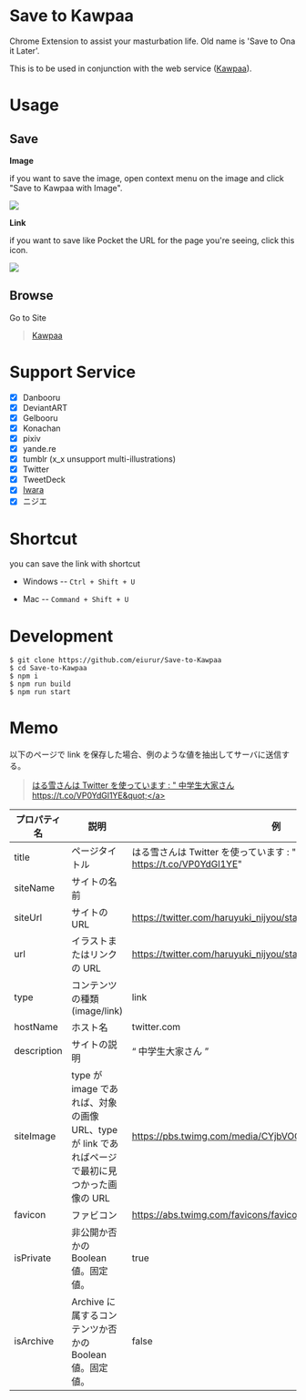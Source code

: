 # Save to Kawpaa

Chrome Extension to assist your masturbation life. Old name is 'Save to Ona it
Later'.

This is to be used in conjunction with the web service
(<a href="https://kawpaa.eiurur.xyz/" target="_blank">Kawpaa</a>).

# Usage

## Save

**Image**

if you want to save the image, open context menu on the image and click "Save to
Kawpaa with Image".

![](https://github.com/eiurur/Save-to-Kawpaa/raw/master/images/image.png)

**Link**

if you want to save like Pocket the URL for the page you're seeing, click this
icon.

![](https://github.com/eiurur/Save-to-Kawpaa/raw/master/images/link.png)

## Browse

Go to Site

> <a href="https://kawpaa.eiurur.xyz/" target="_blank">Kawpaa</a>

# Support Service

* [x] Danbooru
* [x] DeviantART
* [x] Gelbooru
* [x] Konachan
* [x] pixiv
* [x] yande.re
* [x] tumblr (x_x unsupport multi-illustrations)
* [x] Twitter
* [x] TweetDeck
* [x] <a href="http://ecchi.iwara.tv" target="_blank">Iwara</a>
* [x] ニジエ

# Shortcut

you can save the link with shortcut

* Windows -- `Ctrl + Shift + U`

* Mac -- `Command + Shift + U`

# Development

    $ git clone https://github.com/eiurur/Save-to-Kawpaa
    $ cd Save-to-Kawpaa
    $ npm i
    $ npm run build
    $ npm run start

# Memo

以下のページで link を保存した場合、例のような値を抽出してサーバに送信する。

> <a href="https://twitter.com/haruyuki_nijyou/status/687040101721874432" target="_blank">はる雪さんは Twitter を使っています : &quot; 中学生大家さん
> https://t.co/VP0YdGl1YE&quot;</a>

| プロパティ名 | 説明                                                                                            | 例                                                                              | デフォルトのクエリ                             |
| ------------ | ----------------------------------------------------------------------------------------------- | ------------------------------------------------------------------------------- | ---------------------------------------------- |
| title        | ページタイトル                                                                                  | はる雪さんは Twitter を使っています : " 中学生大家さん https://t.co/VP0YdGl1YE" | $('head title').text()                         |
| siteName     | サイトの名前                                                                                    |                                                                                 | $('meta[property="og:site_name"]').text()      |
| siteUrl      | サイトの URL                                                                                    | https://twitter.com/haruyuki_nijyou/status/687040101721874432                   | $(location).attr('href')                       |
| url          | イラストまたはリンクの URL                                                                      | https://twitter.com/haruyuki_nijyou/status/687040101721874432                   |                                                |
| type         | コンテンツの種類 (image/link)                                                                   | link                                                                            |                                                |
| hostName     | ホスト名                                                                                        | twitter.com                                                                     | location.host                                  |
| description  | サイトの説明                                                                                    | “ 中学生大家さん ”                                                              | $('meta[name="description"]').attr('content')  |
| siteImage    | type が image であれば、対象の画像 URL、type が link であればページで最初に見つかった画像の URL | https://pbs.twimg.com/media/CYjbVOCVAAAEegD.png:large                           | $('meta[property="og:image"]').attr('content') |
| favicon      | ファビコン                                                                                      | https://abs.twimg.com/favicons/favicon.ico                                      | $('link[rel="shortcut icon"]').prop('href')    |
| isPrivate    | 非公開か否かの Boolean 値。固定値。                                                             | true                                                                            |                                                |
| isArchive    | Archive に属するコンテンツか否かの Boolean 値。固定値。                                         | false                                                                           |                                                |
